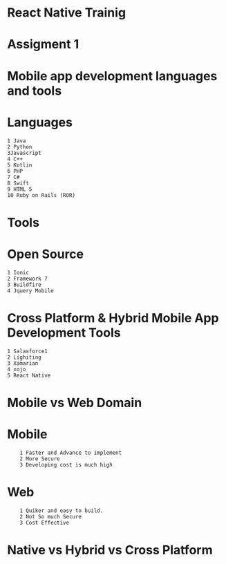 # React Native Trainig

# Assigment 1

# Mobile app development languages and tools

# Languages

    1 Java
    2 Python
    3Javascript
    4 C++
    5 Kotlin
    6 PHP
    7 C#
    8 Swift
    9 HTML 5
    10 Ruby on Rails (ROR)

# Tools

# Open Source

    1 Ionic
    2 Framework 7
    3 Buildfire
    4 Jquery Mobile

# Cross Platform & Hybrid Mobile App Development Tools

    1 Salasforce1
    2 Lighiting
    3 Xamarian
    4 xojo
    5 React Native

# Mobile vs Web Domain

# Mobile

        1 Faster and Advance to implement
        2 More Secure
        3 Developing cost is much high

# Web

        1 Quiker and easy to build.
        2 Not So much Secure
        3 Cost Effective

# Native vs Hybrid vs Cross Platform
